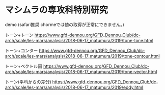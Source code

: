 # マシムラの専攻科特別研究
demo (safari推奨 chormeでは値の取得が正常にできません。)

トーン+トーン
https://www.gfd-dennou.org/GFD_Dennou_Club/dc-arch/scale/les-mars/analysis/2018-06-17_matumura/2019/tone-tone.html

トーン+コンター https://www.gfd-dennou.org/GFD_Dennou_Club/dc-arch/scale/les-mars/analysis/2018-06-17_matumura/2019/tone-contour.html

トーン+ベクトル図 https://www.gfd-dennou.org/GFD_Dennou_Club/dc-arch/scale/les-mars/analysis/2018-06-17_matumura/2019/tone-vector.html

トーン(平均からの差分) https://www.gfd-dennou.org/GFD_Dennou_Club/dc-arch/scale/les-mars/analysis/2018-06-17_matumura/2019/eddy.html

